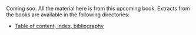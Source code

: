 Coming soo. All the material here is from this upcoming book. Extracts from the books are available in the following directories:

<ul>
  <li><a href="https://github.com/VincentGranville/Point-Processes/tree/main/PDF">Table of content, index, bibliography</a></li>
</ul>
